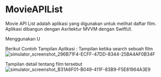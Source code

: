 # MovieAPIList
Movie API List adalah aplikasi yang digunakan untuk melihat daftar film. Aplikasi dibangun dengan Asritektur MVVM dengan SwiftUI.

Menggunakan U


Berikut Contoh Tampilan Aplikasi : 
Tampilan ketika search sebuah film
![simulator_screenshot_296B71F4-ECFF-47DD-8344-25BA4AF0B34F](https://github.com/user-attachments/assets/eb9f94c2-068f-4f67-96e9-a4fd63eb0d40)

Tampilan detail tentang film tersebut
![simulator_screenshot_B31A6F01-B049-411F-83B9-F5E81964A3E9](https://github.com/user-attachments/assets/c654474f-ab6a-46c4-856b-4d549cdb2c39)
